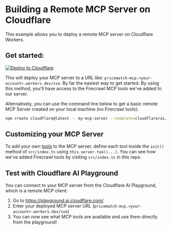 # Building a Remote MCP Server on Cloudflare

This example allows you to deploy a remote MCP server on Cloudflare Workers.

## Get started: 

[![Deploy to Cloudflare](https://deploy.workers.cloudflare.com/button)](https://deploy.workers.cloudflare.com/?url=https%3A%2F%2Fgithub.com%2Fathena15%2Fpricematch-mcp)

This will deploy your MCP server to a URL like: `pricematch-mcp.<your-account>.workers.dev/sse`. By far the easiest way to get started. By using this method, you'll have access to the Firecrawl MCP tools we've added to our server.

Alternatively, you can use the command line below to get a basic remote MCP Server created on your local machine (no Firecrawl tools):
```bash
npm create cloudflare@latest -- my-mcp-server --template=cloudflare/ai/demos/remote-mcp-authless
```

## Customizing your MCP Server

To add your own [tools](https://developers.cloudflare.com/agents/model-context-protocol/tools/) to the MCP server, define each tool inside the `init()` method of `src/index.ts` using `this.server.tool(...)`. You can see how we've added Firecrawl tools by visiting `src/index.ts` in this repo.

## Test with Cloudflare AI Playground

You can connect to your MCP server from the Cloudflare AI Playground, which is a remote MCP client:

1. Go to https://playground.ai.cloudflare.com/
2. Enter your deployed MCP server URL (`pricematch-mcp.<your-account>.workers.dev/sse`)
3. You can now see what MCP tools are available and use them directly from the playground!
